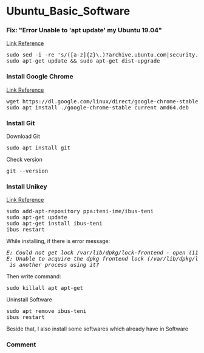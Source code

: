# Ubuntu_Basic_Software

<h3>Fix: "Error Unable to 'apt update' my Ubuntu 19.04"</h3>
<a href="https://www.digitalocean.com/community/questions/unable-to-apt-update-my-ubuntu-19-04">Link Reference</a> 
<pre>sudo sed -i -re 's/([a-z]{2}\.)?archive.ubuntu.com|security.ubuntu.com/old-releases.ubuntu.com/g' /etc/apt/sources.list
sudo apt-get update && sudo apt-get dist-upgrade
</pre>

<h3>Install Google Chrome</h3>
<a href="https://linuxize.com/post/how-to-install-google-chrome-web-browser-on-ubuntu-18-04/">Link Reference</a>
<pre>wget https://dl.google.com/linux/direct/google-chrome-stable_current_amd64.deb
sudo apt install ./google-chrome-stable_current_amd64.deb
</pre>

<h3>Install Git</h3>
<p>Download Git</p>
<pre>sudo apt install git</pre>
<p>Check version</p>
<pre>git --version</pre>


<h3>Install Unikey</h3> 
<a href="https://github.com/teni-ime/ibus-teni">Link Reference</a>
<pre>sudo add-apt-repository ppa:teni-ime/ibus-teni
sudo apt-get update
sudo apt-get install ibus-teni
ibus restart
</pre>                                                                                                                               
While installing, if there is error message:
<pre><i>E: Could not get lock /var/lib/dpkg/lock-frontend - open (11: Resource temporarily unavailable)  
E: Unable to acquire the dpkg frontend lock (/var/lib/dpkg/lock-frontend),   
 is another process using it?</i></pre>
<p>Then write command: </p>
<pre>sudo killall apt apt-get</pre>   
<p>Uninstall Software</p>
<pre>sudo apt remove ibus-teni
ibus restart
</pre>

<p> Beside that, I also install some softwares which already have in Software </p>


 <h3>Comment</h3>
 
 
 
 

